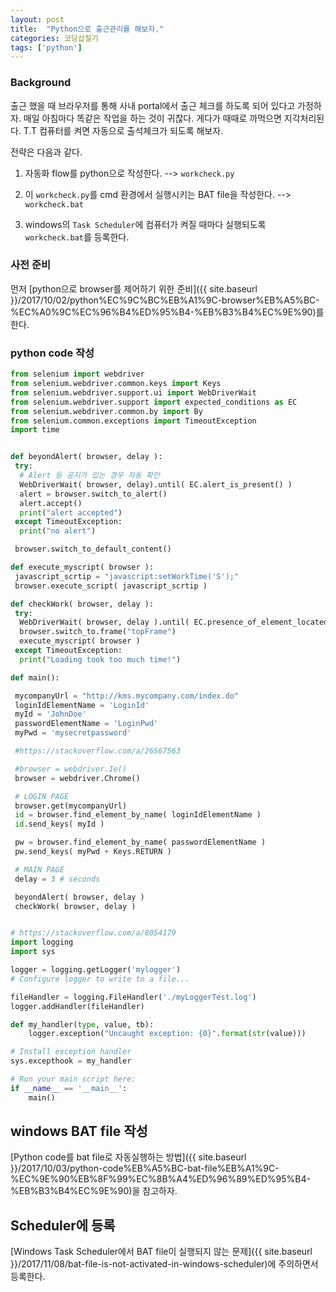 ```yaml
---
layout: post
title:  "Python으로 출근관리를 해보자."
categories: 코딩삽질기
tags: ['python']
---
```


### Background

출근 했을 때 브라우저를 통해 사내 portal에서 출근 체크를 하도록 되어 있다고 가정하자. 매일 아침마다 똑같은 작업을 하는 것이 귀찮다. 게다가 때때로 까먹으면 지각처리된다. T.T
컴퓨터를 켜면 자동으로 출석체크가 되도록 해보자.

전략은 다음과 같다.

1. 자동화 flow를 python으로 작성한다.  --> `workcheck.py`

2. 이  `workcheck.py`를 cmd 환경에서 실행시키는 BAT file을 작성한다. --> `workcheck.bat`

3. windows의 `Task Scheduler`에 컴퓨터가 켜질 때마다 실행되도록 `workcheck.bat`를 등록한다.

### 사전 준비

먼저 [python으로 browser를 제어하기 위한 준비]({{ site.baseurl }}/2017/10/02/python%EC%9C%BC%EB%A1%9C-browser%EB%A5%BC-%EC%A0%9C%EC%96%B4%ED%95%B4-%EB%B3%B4%EC%9E%90)를 한다.

### python code 작성

```python
from selenium import webdriver
from selenium.webdriver.common.keys import Keys
from selenium.webdriver.support.ui import WebDriverWait
from selenium.webdriver.support import expected_conditions as EC
from selenium.webdriver.common.by import By
from selenium.common.exceptions import TimeoutException
import time


def beyondAlert( browser, delay ):
 try:
  # Alert 등 공지가 있는 경우 자동 확인
  WebDriverWait( browser, delay).until( EC.alert_is_present() )
  alert = browser.switch_to_alert()
  alert.accept()
  print("alert accepted")
 except TimeoutException:
  print("no alert")

 browser.switch_to_default_content()

def execute_myscript( browser ):
 javascript_scrtip = "javascript:setWorkTime('S');"
 browser.execute_script( javascript_scrtip )

def checkWork( browser, delay ):
 try:
  WebDriverWait( browser, delay ).until( EC.presence_of_element_located( (By.NAME, 'topFrame') ) )
  browser.switch_to.frame("topFrame")
  execute_myscript( browser )
 except TimeoutException:
  print("Loading took too much time!")

def main():

 mycompanyUrl = "http://kms.mycompany.com/index.do"
 loginIdElementName = 'LoginId'
 myId = 'JohnDoe'
 passwordElementName = 'LoginPwd'
 myPwd = 'mysecretpassword'

 #https://stackoverflow.com/a/26567563

 #browser = webdriver.Ie()
 browser = webdriver.Chrome()

 # LOGIN PAGE
 browser.get(mycompanyUrl)
 id = browser.find_element_by_name( loginIdElementName )
 id.send_keys( myId )

 pw = browser.find_element_by_name( passwordElementName )
 pw.send_keys( myPwd + Keys.RETURN )

 # MAIN PAGE
 delay = 3 # seconds

 beyondAlert( browser, delay )
 checkWork( browser, delay )


# https://stackoverflow.com/a/8054179
import logging
import sys

logger = logging.getLogger('mylogger')
# Configure logger to write to a file...

fileHandler = logging.FileHandler('./myLoggerTest.log')
logger.addHandler(fileHandler)

def my_handler(type, value, tb):
    logger.exception("Uncaught exception: {0}".format(str(value)))

# Install exception handler
sys.excepthook = my_handler

# Run your main script here:
if __name__ == '__main__':
    main()

```

## windows BAT file 작성

[Python code를 bat file로 자동실행하는 방법]({{ site.baseurl }}/2017/10/03/python-code%EB%A5%BC-bat-file%EB%A1%9C-%EC%9E%90%EB%8F%99%EC%8B%A4%ED%96%89%ED%95%B4-%EB%B3%B4%EC%9E%90)을 참고하자.

## Scheduler에 등록

[Windows Task Scheduler에서 BAT file이 실행되지 않는 문제]({{ site.baseurl }}/2017/11/08/bat-file-is-not-activated-in-windows-scheduler)에 주의하면서 등록한다.
